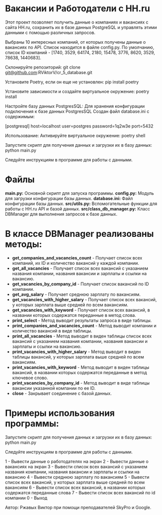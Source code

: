 # Вакансии и Работодатели с HH.ru

Этот проект позволяет получить данные о компаниях и вакансиях с сайта HH.ru, сохранить их в базе данных PostgreSQL и управлять этими данными с помощью различных запросов.

Выбраны 10 интересных компаний, от которых получены данные о вакансиях по API.
Список находится в файле config.py. 
По умолчанию, список ID компаний - [1740, 3529, 64174, 2180, 15478, 3776, 8620, 3529, 78638, 1440683].

Склонируйте репозиторий:
git clone git@github.com:RViktorV/cr_5_database.git

Установите Poetry, если он еще не установлен:
pip install poetry

Установите зависимости и создайте виртуальное окружение:
poetry install

Настройте базу данных PostgresSQL:
Для хранения конфигурации подключения к базе данных PostgresSQL 
Создан файл database.ini с содержимым:

[postgresql]
host=localhost
user=postgres
password=1q2w3e
port=5432

Использование:
Активируйте виртуальное окружение:
poetry shell

Запустите скрипт для получения данных и загрузки их в базу данных:
python main.py

Следуйте инструкциям в программе для работы с данными.

# Файлы

**main.py:** Основной скрипт для запуска программы.
**config.py:** Модуль для загрузки конфигурации базы данных.
**database.ini:** Файл конфигурации базы данных.
**src/utils.py:** Вспомогательные функции для работы с HH.ru API и базой данных.
**src/class_db_manager.py:** Класс DBManager для выполнения запросов к базе данных.


# В классе DBManager реализованы методы:
 - **get_companies_and_vacancies_count** - Получает список всех компаний, их ID и количество вакансий у каждой компании.
 - **get_all_vacancies** - Получает список всех вакансий с указанием названия компании, названия вакансии и зарплаты и ссылки на вакансию.
 - **get_vacancies_by_company_id** - Получает список вакансий по ID компании.
 - **get_avg_salary** - Получает среднюю зарплату по вакансиям.
 - **get_vacancies_with_higher_salary** - Получает список всех вакансий, у которых зарплата выше средней по всем вакансиям.
 - **get_vacancies_with_keyword** - Получает список всех вакансий, в названии которых содержатся переданные в метод слова.
 - **print_select** - Метод выводит результаты запроса в виде таблицы.
 - **print_companies_and_vacancies_count** - Метод выводит компании и количество вакансий в виде таблицы.
 - **print_all_vacancies** - Метод выводит в виден таблицы список всех вакансий с указанием названия компании,
        названия вакансии и зарплаты и ссылки на вакансию.
 - **print_vacancies_with_higher_salary** - Метод выводит в виден таблицы вакансий, у которых зарплата выше средней по всем вакансиям.
 - **print_vacancies_with_keyword** - Метод выводит в виден таблицы вакансий, в названии которых содержатся переданные в метод ключевое слово.
 - **print_vacancies_by_company_id** - Метод выводит в виде таблицы вакансии указанной компании по ее ID.
 - **close** - Закрывает соединение с базой данных.

# Примеры использования программы:
Запустите скрипт для получения данных и загрузки их в базу данных:
python main.py

Следуйте инструкциям в программе для работы с данными.

1 - Вывести данные о работодателях на экран
2 - Вывести данные о вакансиях на экран
3 - Вывести список всех вакансий с указанием названия компании, названия вакансии и зарплаты и ссылки на вакансию
4 - Вывести среднюю зарплату по вакансиям
5 - Вывести список всех вакансий, у которых зарплата выше средней по всем вакансиям
6 - Вывести список всех вакансий, в названии которых содержатся переданные слова
7 - Вывести список всех вакансий по id компании
0 - Выход

Автор: Ржавых Виктор при помощи преподавателей SkyPro и Google.
